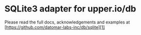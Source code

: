 # SQLite3 adapter for upper.io/db

Please read the full docs, acknowledgements and examples at
[https://github.com/datomar-labs-inc/db/sqlite][1]

[1]: https://github.com/datomar-labs-inc/db/sqlite
